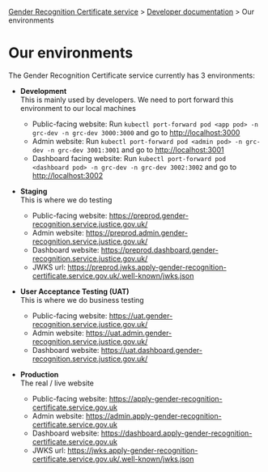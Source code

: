 
[Gender Recognition Certificate service](../README.md) >
[Developer documentation](README.md) >
Our environments

# Our environments

The Gender Recognition Certificate service currently has 3 environments:

* **Development**  
  This is mainly used by developers. We need to port forward this environment to our local machines
  * Public-facing website: Run `kubectl port-forward pod <app pod> -n grc-dev -n grc-dev 3000:3000` and go to [http://localhost:3000]("http://localhost:3000")
  * Admin website: Run `kubectl port-forward pod <admin pod> -n grc-dev -n grc-dev 3001:3001` and go to [http://localhost:3001]("http://localhost:3001")
  * Dashboard facing website: Run `kubectl port-forward pod <dashboard pod> -n grc-dev -n grc-dev 3002:3002` and go to [http://localhost:3002]("http://localhost:3002")


* **Staging**  
  This is where we do testing
  * Public-facing website: https://preprod.gender-recognition.service.justice.gov.uk/
  * Admin website: https://preprod.admin.gender-recognition.service.justice.gov.uk/
  * Dashboard website: https://preprod.dashboard.gender-recognition.service.justice.gov.uk/
  * JWKS url: https://preprod.jwks.apply-gender-recognition-certificate.service.gov.uk/.well-known/jwks.json


* **User Acceptance Testing (UAT)**  
  This is where we do business testing
  * Public-facing website: https://uat.gender-recognition.service.justice.gov.uk/
  * Admin website: https://uat.admin.gender-recognition.service.justice.gov.uk/
  * Dashboard website: https://uat.dashboard.gender-recognition.service.justice.gov.uk/


* **Production**  
  The real / live website
  * Public-facing website: https://apply-gender-recognition-certificate.service.gov.uk  
  * Admin website: https://admin.apply-gender-recognition-certificate.service.gov.uk  
  * Dashboard website: https://dashboard.apply-gender-recognition-certificate.service.gov.uk  
  * JWKS url: https://jwks.apply-gender-recognition-certificate.service.gov.uk/.well-known/jwks.json
  